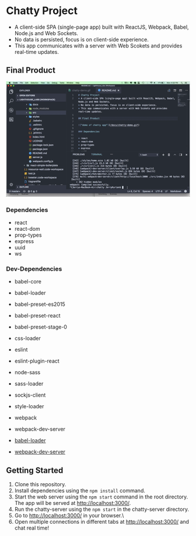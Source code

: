# Chatty Project
* A client-side SPA (single-page app) built with ReactJS, Webpack, Babel, Node.js and Web Sockets. 
* No data is persisted, focus is on client-side experience. 
* This app communicates with a server with Web Scokets and provides real-time updates. 

## Final Product

!["demo of chatty app"](/docs/chatty-full-demo.gif)

### Dependencies

* react
* react-dom
* prop-types
* express
* uuid 
* ws

### Dev-Dependencies
* babel-core
* babel-loader
* babel-preset-es2015
* babel-preset-react
* babel-preset-stage-0
* css-loader
* eslint
* eslint-plugin-react
* node-sass
* sass-loader
* sockjs-client
* style-loader
* webpack
* webpack-dev-server

* [babel-loader](https://github.com/babel/babel-loader)
* [webpack-dev-server](https://github.com/webpack/webpack-dev-server)

## Getting Started

1. Clone this repository.
2. Install dependencies using the `npm install` command.
3. Start the web server using the `npm start` command in the root directory. The app will be served at <http://localhost:3000/>.
4. Run the chatty-server using the `npm start` in the chatty-server directory.
5. Go to <http://localhost:3000/> in your browser.\
6. Open multiple connections in different tabs at <http://localhost:3000/> and chat real time!